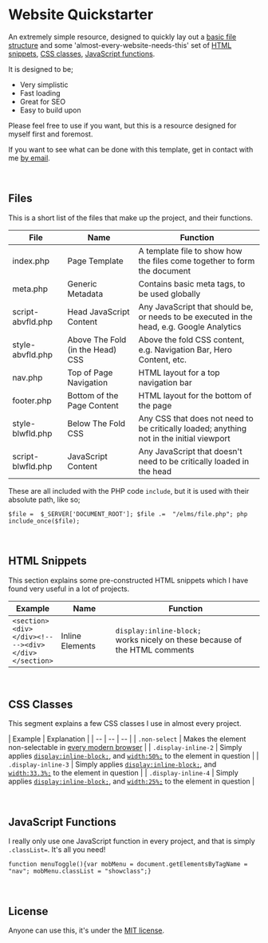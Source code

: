 ﻿# Website Quickstarter

An extremely simple resource, designed to quickly lay out a [basic file structure](#filestructure) and some 'almost-every-website-needs-this' set of [HTML snippets](#htmlsnippets), [CSS classes](#cssclasses), [JavaScript functions](#jsfuncs).

It is designed to be; 

 - Very simplistic
 - Fast loading 
 - Great for SEO
 - Easy to build upon

Please feel free to use if you want, but this is a resource designed for myself first and foremost. 

If you want to see what can be done with this template, get in contact with me [by email](mailto:hi@julians.email).

<br>



<a name="filestructure"></a>
## Files

This is  a short list of the files that make up the project, and their functions.

| File  | Name  | Function  |
|  --   |   --  |   --      |
| index.php | Page Template | A template file to show how the files come together to form the document |
| meta.php | Generic Metadata | Contains basic meta tags, to be used globally |
| script-abvfld.php | Head JavaScript Content | Any JavaScript that should be, or needs to be executed in the head, e.g. Google Analytics |
| style-abvfld.php | Above The Fold (in the Head) CSS | Above the fold CSS content, e.g. Navigation Bar, Hero Content, etc.  |
| nav.php | Top of Page Navigation | HTML layout for a top navigation bar |
| footer.php | Bottom of the Page Content | HTML layout for the bottom of the page |
| style-blwfld.php | Below The Fold CSS | Any CSS that does not need to be critically loaded; anything not in the initial viewport |
| script-blwfld.php | JavaScript Content | Any JavaScript that doesn't need to be critically loaded in the head |

These are all included with the PHP code `include`, but it is used with their absolute path, like so;

`$file =  $_SERVER['DOCUMENT_ROOT'];
$file .=  "/elms/file.php";
php include_once($file);`


<br>

<a name="htmlsnippets"></a>
## HTML Snippets

This section explains some pre-constructed HTML snippets which I have found very useful in a lot of projects.

| Example | Name  | Function  |
|  --   |   --  |   --      |
| `<section>`<br>`<div>`<br>`</div><!--`<br>`--><div>`<br>`</div>`<br>`</section>` | Inline Elements | `display:inline-block;` <br> works nicely on these because of the HTML comments |

<br>

<a name="cssclasses"></a>
## CSS Classes

This segment explains a few CSS classes I use in almost every project. 

| Example | Explanation |
| -- | -- | -- |
| `.non-select` | Makes the element non-selectable in [every modern browser](https://stackoverflow.com/questions/924916/is-there-a-way-to-make-a-div-unselectable) |
| `.display-inline-2` | Simply applies [`display:inline-block;`](), and [`width:50%;`]() to the element in question |
| `.display-inline-3` | Simply applies [`display:inline-block;`](), and [`width:33.3%;`]() to the element in question |
| `.display-inline-4` | Simply applies [`display:inline-block;`](), and [`width:25%;`]() to the element in question |

<br>

<a name="jsfuncs"></a>
## JavaScript Functions

I really only use one JavaScript function in every project, and that is simply `.classList=`. It's all you need! 

`function menuToggle(){var mobMenu = document.getElementsByTagName = "nav"; mobMenu.classList = "showclass";}`

<br>


## License

Anyone can use this, it's under the [MIT license](https://tldrlegal.com/license/mit-license).
